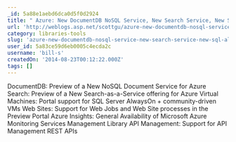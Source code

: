 ```yaml
---
_id: 5a88e1aebd6dca0d5f0d2924
title: " Azure: New DocumentDB NoSQL Service, New Search Service, New SQL AlwaysOn VM Template, and more"
url: 'http://weblogs.asp.net/scottgu/azure-new-documentdb-nosql-service-new-search-service-new-sql-alwayson-vm-template-and-more'
category: libraries-tools
slug: 'azure-new-documentdb-nosql-service-new-search-service-new-sql-alwayson-vm-template-and-more'
user_id: 5a83ce59d6eb0005c4ecda2c
username: 'bill-s'
createdOn: '2014-08-23T00:12:22.000Z'
tags: []
---
```


DocumentDB: Preview of a New NoSQL Document Service for Azure
Search: Preview of a New Search-as-a-Service offering for Azure
Virtual Machines: Portal support for SQL Server AlwaysOn + community-driven VMs
Web Sites: Support for Web Jobs and Web Site processes in the Preview Portal
Azure Insights: General Availability of Microsoft Azure Monitoring Services Management Library
API Management: Support for API Management REST APIs
